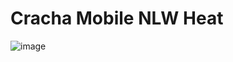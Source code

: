 # Cracha Mobile NLW Heat

![image](https://user-images.githubusercontent.com/50973247/154134611-684aa405-4b2f-4d1d-bc76-e007945e8c17.png)
